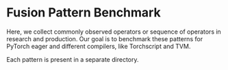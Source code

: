 # Fusion Pattern Benchmark
Here, we collect commonly observed operators or sequence of operators in research and production.
Our goal is to benchmark these patterns for PyTorch eager and different compilers, like Torchscript
and TVM.

Each pattern is present in a separate directory.
